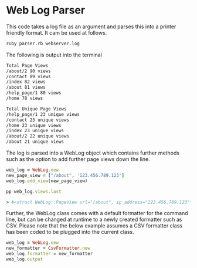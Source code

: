 # Web Log Parser

This code takes a log file as an argument and parses this into a printer friendly format. It cam be used at follows.

```zsh
ruby parser.rb webserver.log
```

The following is output into the terminal

```zsh
Total Page Views
/about/2 90 views
/contact 89 views
/index 82 views
/about 81 views
/help_page/1 80 views
/home 78 views

Total Unique Page Views
/help_page/1 23 unique views
/contact 23 unique views
/home 23 unique views
/index 23 unique views
/about/2 22 unique views
/about 21 unique views
```

The log is parsed into a WebLog object which contains further methods such as the option to add further page views down the line.

```ruby
web_log = WebLog.new
new_page_view = ["/about", '123.456.789.123']
web_log.add_view(new_page_view)

pp web_log.views.last

> #<struct WebLog::PageView url="/about", ip_address="123.456.789.123">
```

Further, the WebLog class comes with a default formatter for the command line, but can be changed at runtime to a newly created formatter such as CSV. Please note that the below example assumes a CSV formatter class has been coded to be plugged into the current class.

```ruby
web_log = WebLog.new
new_formatter = CsvFormatter.new
web_log.formatter = new_formatter
web_log.output
```
